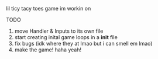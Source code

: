 lil ticy tacy toes game im workin on

TODO
  1. move Handler & Inputs to its own file
  2. start creating inital game loops in a __init__ file
  3. fix bugs (idk where they at lmao but i can smell em lmao)
  4. make the game! haha yeah!
